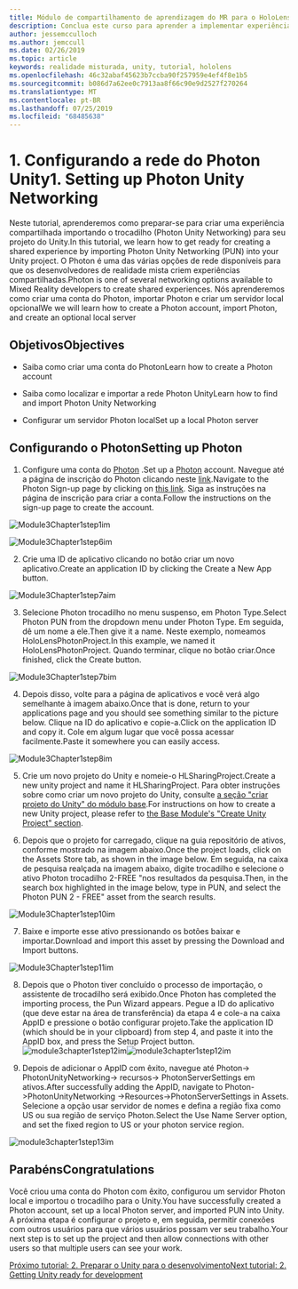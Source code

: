 ```yaml
---
title: Módulo de compartilhamento de aprendizagem do MR para o HoloLens 2
description: Conclua este curso para aprender a implementar experiências compartilhadas de vários usuários em um aplicativo do HoloLens 2.
author: jessemcculloch
ms.author: jemccull
ms.date: 02/26/2019
ms.topic: article
keywords: realidade misturada, unity, tutorial, hololens
ms.openlocfilehash: 46c32abaf45623b7ccba90f257959e4ef4f8e1b5
ms.sourcegitcommit: b086d7a62ee0c7913aa8f66c90e9d2527f270264
ms.translationtype: MT
ms.contentlocale: pt-BR
ms.lasthandoff: 07/25/2019
ms.locfileid: "68485638"
---
```

#  <a name="1-setting-up-photon-unity-networking"></a><span data-ttu-id="9fdab-104">1. Configurando a rede do Photon Unity</span><span class="sxs-lookup"><span data-stu-id="9fdab-104">1. Setting up Photon Unity Networking</span></span>

<span data-ttu-id="9fdab-105">Neste tutorial, aprenderemos como preparar-se para criar uma experiência compartilhada importando o trocadilho (Photon Unity Networking) para seu projeto do Unity.</span><span class="sxs-lookup"><span data-stu-id="9fdab-105">In this tutorial, we learn how to get ready for creating a shared experience by importing Photon Unity Networking (PUN) into your Unity project.</span></span> <span data-ttu-id="9fdab-106">O Photon é uma das várias opções de rede disponíveis para que os desenvolvedores de realidade mista criem experiências compartilhadas.</span><span class="sxs-lookup"><span data-stu-id="9fdab-106">Photon is one of several networking options available to Mixed Reality developers to create shared experiences.</span></span> <span data-ttu-id="9fdab-107">Nós aprenderemos como criar uma conta do Photon, importar Photon e criar um servidor local opcional</span><span class="sxs-lookup"><span data-stu-id="9fdab-107">We we will learn how to create a Photon account, import Photon, and create an optional local server</span></span>

## <a name="objectives"></a><span data-ttu-id="9fdab-108">Objetivos</span><span class="sxs-lookup"><span data-stu-id="9fdab-108">Objectives</span></span>

* <span data-ttu-id="9fdab-109">Saiba como criar uma conta do Photon</span><span class="sxs-lookup"><span data-stu-id="9fdab-109">Learn how to create a Photon account</span></span>

* <span data-ttu-id="9fdab-110">Saiba como localizar e importar a rede Photon Unity</span><span class="sxs-lookup"><span data-stu-id="9fdab-110">Learn how to find and import Photon Unity Networking</span></span>

* <span data-ttu-id="9fdab-111">Configurar um servidor Photon local</span><span class="sxs-lookup"><span data-stu-id="9fdab-111">Set up a local Photon server</span></span>

  

## <a name="setting-up-photon"></a><span data-ttu-id="9fdab-112">Configurando o Photon</span><span class="sxs-lookup"><span data-stu-id="9fdab-112">Setting up Photon</span></span>

1. <span data-ttu-id="9fdab-113">Configure uma conta do [Photon](https://dashboard.photonengine.com/en-US/Account/SignUp) .</span><span class="sxs-lookup"><span data-stu-id="9fdab-113">Set up a [Photon](https://dashboard.photonengine.com/en-US/Account/SignUp) account.</span></span> <span data-ttu-id="9fdab-114">Navegue até a página de inscrição do Photon clicando neste [link](https://dashboard.photonengine.com/en-US/Account/SignUp).</span><span class="sxs-lookup"><span data-stu-id="9fdab-114">Navigate to the Photon Sign-up page by clicking on [this link](https://dashboard.photonengine.com/en-US/Account/SignUp).</span></span> <span data-ttu-id="9fdab-115">Siga as instruções na página de inscrição para criar a conta.</span><span class="sxs-lookup"><span data-stu-id="9fdab-115">Follow the instructions on the sign-up page to create the account.</span></span> 
   

![Module3Chapter1step1im](images/module3chapter1step1im.PNG)

![Module3Chapter1step6im](images/module3chapter1step6im.PNG)

2. <span data-ttu-id="9fdab-118">Crie uma ID de aplicativo clicando no botão criar um novo aplicativo.</span><span class="sxs-lookup"><span data-stu-id="9fdab-118">Create an application ID by clicking the Create a New App button.</span></span>

![Module3Chapter1step7aim](images/module3chapter1step7aim.PNG)

3. <span data-ttu-id="9fdab-120">Selecione Photon trocadilho no menu suspenso, em Photon Type.</span><span class="sxs-lookup"><span data-stu-id="9fdab-120">Select Photon PUN from the dropdown menu under Photon Type.</span></span> <span data-ttu-id="9fdab-121">Em seguida, dê um nome a ele.</span><span class="sxs-lookup"><span data-stu-id="9fdab-121">Then give it a name.</span></span> <span data-ttu-id="9fdab-122">Neste exemplo, nomeamos HoloLensPhotonProject.</span><span class="sxs-lookup"><span data-stu-id="9fdab-122">In this example, we named it HoloLensPhotonProject.</span></span> <span data-ttu-id="9fdab-123">Quando terminar, clique no botão criar.</span><span class="sxs-lookup"><span data-stu-id="9fdab-123">Once finished, click the Create button.</span></span>

![Module3Chapter1step7bim](images/module3chapter1step7bim.PNG)

4. <span data-ttu-id="9fdab-125">Depois disso, volte para a página de aplicativos e você verá algo semelhante à imagem abaixo.</span><span class="sxs-lookup"><span data-stu-id="9fdab-125">Once that is done, return to your applications page and you should see something similar to the picture below.</span></span> <span data-ttu-id="9fdab-126">Clique na ID do aplicativo e copie-a.</span><span class="sxs-lookup"><span data-stu-id="9fdab-126">Click on the application ID and copy it.</span></span> <span data-ttu-id="9fdab-127">Cole em algum lugar que você possa acessar facilmente.</span><span class="sxs-lookup"><span data-stu-id="9fdab-127">Paste it somewhere you can easily access.</span></span>  

![Module3Chapter1step8im](images/module3chapter1step8im.PNG)

5. <span data-ttu-id="9fdab-129">Crie um novo projeto do Unity e nomeie-o HLSharingProject.</span><span class="sxs-lookup"><span data-stu-id="9fdab-129">Create a new unity project and name it HLSharingProject.</span></span> <span data-ttu-id="9fdab-130">Para obter instruções sobre como criar um novo projeto do Unity, consulte [a seção "criar projeto do Unity" do módulo base](https://docs.microsoft.com/en-us/windows/mixed-reality/mrlearning-base-ch1#create-new-unity-project).</span><span class="sxs-lookup"><span data-stu-id="9fdab-130">For instructions on how to create a new Unity project, please refer to [the Base Module's "Create Unity Project" section](https://docs.microsoft.com/en-us/windows/mixed-reality/mrlearning-base-ch1#create-new-unity-project).</span></span> 

6. <span data-ttu-id="9fdab-131">Depois que o projeto for carregado, clique na guia repositório de ativos, conforme mostrado na imagem abaixo.</span><span class="sxs-lookup"><span data-stu-id="9fdab-131">Once the project loads, click on the Assets Store tab, as shown in the image below.</span></span> <span data-ttu-id="9fdab-132">Em seguida, na caixa de pesquisa realçada na imagem abaixo, digite trocadilho e selecione o ativo Photon trocadilho 2-FREE "nos resultados da pesquisa.</span><span class="sxs-lookup"><span data-stu-id="9fdab-132">Then, in the search box highlighted in the image below, type in PUN, and select the Photon PUN 2 - FREE" asset from the search results.</span></span> 

![Module3Chapter1step10im](images/module3chapter1step10im.PNG)

7. <span data-ttu-id="9fdab-134">Baixe e importe esse ativo pressionando os botões baixar e importar.</span><span class="sxs-lookup"><span data-stu-id="9fdab-134">Download and import this asset by pressing the Download and Import buttons.</span></span>

![Module3Chapter1step11im](images/module3chapter1step11im.PNG)

8. <span data-ttu-id="9fdab-136">Depois que o Photon tiver concluído o processo de importação, o assistente de trocadilho será exibido.</span><span class="sxs-lookup"><span data-stu-id="9fdab-136">Once Photon has completed the importing process, the Pun Wizard appears.</span></span> <span data-ttu-id="9fdab-137">Pegue a ID do aplicativo (que deve estar na área de transferência) da etapa 4 e cole-a na caixa AppID e pressione o botão configurar projeto.</span><span class="sxs-lookup"><span data-stu-id="9fdab-137">Take the application ID (which should be in your clipboard) from step 4, and paste it into the AppID box, and press the Setup Project button.</span></span> 
<span data-ttu-id="9fdab-138">![module3chapter1step12im](images/module3chapter1step12im.PNG)</span><span class="sxs-lookup"><span data-stu-id="9fdab-138">![module3chapter1step12im](images/module3chapter1step12im.PNG)</span></span>

9. <span data-ttu-id="9fdab-139">Depois de adicionar o AppID com êxito, navegue até Photon-> PhotonUnityNetworking-> recursos-> PhotonServerSettings em ativos.</span><span class="sxs-lookup"><span data-stu-id="9fdab-139">After successfully adding the AppID, navigate to Photon->PhotonUnityNetworking ->Resources->PhotonServerSettings in Assets.</span></span> <span data-ttu-id="9fdab-140">Selecione a opção usar servidor de nomes e defina a região fixa como US ou sua região de serviço Photon.</span><span class="sxs-lookup"><span data-stu-id="9fdab-140">Select the Use Name Server option, and set the fixed region to US or your photon service region.</span></span>

![module3chapter1step13im](images/module3chapter1step13im.PNG)

## <a name="congratulations"></a><span data-ttu-id="9fdab-142">Parabéns</span><span class="sxs-lookup"><span data-stu-id="9fdab-142">Congratulations</span></span>

<span data-ttu-id="9fdab-143">Você criou uma conta do Photon com êxito, configurou um servidor Photon local e importou o trocadilho para o Unity.</span><span class="sxs-lookup"><span data-stu-id="9fdab-143">You have successfully created a Photon account, set up a local Photon server, and imported PUN into Unity.</span></span> <span data-ttu-id="9fdab-144">A próxima etapa é configurar o projeto e, em seguida, permitir conexões com outros usuários para que vários usuários possam ver seu trabalho.</span><span class="sxs-lookup"><span data-stu-id="9fdab-144">Your next step is to set up the project and then allow connections with other users so that multiple users can see your work.</span></span> 

<span data-ttu-id="9fdab-145">[Próximo tutorial: 2. Preparar o Unity para o desenvolvimento](mrlearning-sharing(photon)-ch2.md)</span><span class="sxs-lookup"><span data-stu-id="9fdab-145">[Next tutorial: 2. Getting Unity ready for development](mrlearning-sharing(photon)-ch2.md)</span></span>

